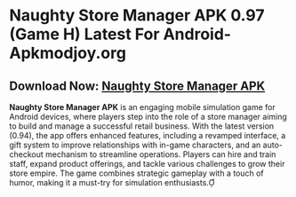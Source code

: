 ﻿#  Naughty Store Manager APK 0.97 (Game H) Latest For Android- Apkmodjoy.org
##  Download Now: [Naughty Store Manager APK](https://tinyurl.com/2mu3s75z)

**Naughty Store Manager APK** is an engaging mobile simulation game for Android devices, where players step into the role of a store manager aiming to build and manage a successful retail business. With the latest version (0.94), the app offers enhanced features, including a revamped interface, a gift system to improve relationships with in-game characters, and an auto-checkout mechanism to streamline operations. Players can hire and train staff, expand product offerings, and tackle various challenges to grow their store empire. The game combines strategic gameplay with a touch of humor, making it a must-try for simulation enthusiasts.
